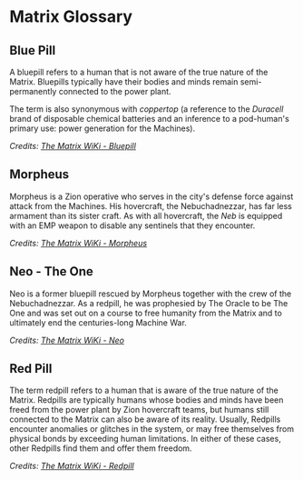 # Matrix Glossary

## Blue Pill

A bluepill refers to a human that is not aware of the true nature of the Matrix. Bluepills typically have their bodies and minds remain semi-permanently connected to the power plant.

The term is also synonymous with _coppertop_ (a reference to the _Duracell_ brand of disposable chemical batteries and an inference to a pod-human's primary use: power generation for the Machines).

_Credits: [The Matrix WiKi - Bluepill](https://matrix.fandom.com/wiki/Bluepill)_

## Morpheus

Morpheus is a Zion operative who serves in the city's defense force against attack from the Machines. His hovercraft, the Nebuchadnezzar, has far less armament than its sister craft. As with all hovercraft, the _Neb_ is equipped with an EMP weapon to disable any sentinels that they encounter.

_Credits: [The Matrix WiKi - Morpheus](https://matrix.fandom.com/wiki/Morpheus)_

## Neo - The One

Neo is a former bluepill rescued by Morpheus together with the crew of the Nebuchadnezzar. As a redpill, he was prophesied by The Oracle to be The One and was set out on a course to free humanity from the Matrix and to ultimately end the centuries-long Machine War.

_Credits: [The Matrix WiKi - Neo](https://matrix.fandom.com/wiki/Neo)_

## Red Pill

The term redpill refers to a human that is aware of the true nature of the Matrix. Redpills are typically humans whose bodies and minds have been freed from the power plant by Zion hovercraft teams, but humans still connected to the Matrix can also be aware of its reality. Usually, Redpills encounter anomalies or glitches in the system, or may free themselves from physical bonds by exceeding human limitations. In either of these cases, other Redpills find them and offer them freedom.

_Credits: [The Matrix WiKi - Redpill](https://matrix.fandom.com/wiki/Redpill)_
